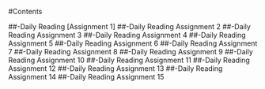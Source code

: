 #Contents

##-Daily Reading [Assignment 1]
##-Daily Reading Assignment 2
##-Daily Reading Assignment 3
##-Daily Reading Assignment 4
##-Daily Reading Assignment 5
##-Daily Reading Assignment 6
##-Daily Reading Assignment 7
##-Daily Reading Assignment 8
##-Daily Reading Assignment 9
##-Daily Reading Assignment 10
##-Daily Reading Assignment 11
##-Daily Reading Assignment 12
##-Daily Reading Assignment 13
##-Daily Reading Assignment 14
##-Daily Reading Assignment 15

